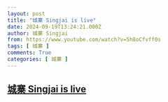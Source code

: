 ```yaml
---
layout: post
title: "城寨 Singjai is live"
date: 2024-09-19T13:24:21.000Z
author: 城寨 Singjai
from: https://www.youtube.com/watch?v=5h8oCfvff0s
tags: [ 城寨 ]
comments: True
categories: [ 城寨 ]
---
```

<!--1726752261000-->
[城寨 Singjai is live](https://www.youtube.com/watch?v=5h8oCfvff0s)
------

<div>

</div>
